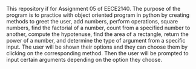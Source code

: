 This repository if for Assignment 05 of EECE2140. The purpose of the program is to practice with object oriented program in python by creating methods to greet the user, add numbers, perform operations, square numbers, find the factorial of a number, count from a specified number to another, compute the hypotenuse, find the area of a rectangle, return the power of a number, and determine the type of argument from a specific input. The user will be shown their options and they can choose them by clicking on the corresponding method. Then the user will be prompted to input certain arguments depending on the option they choose.